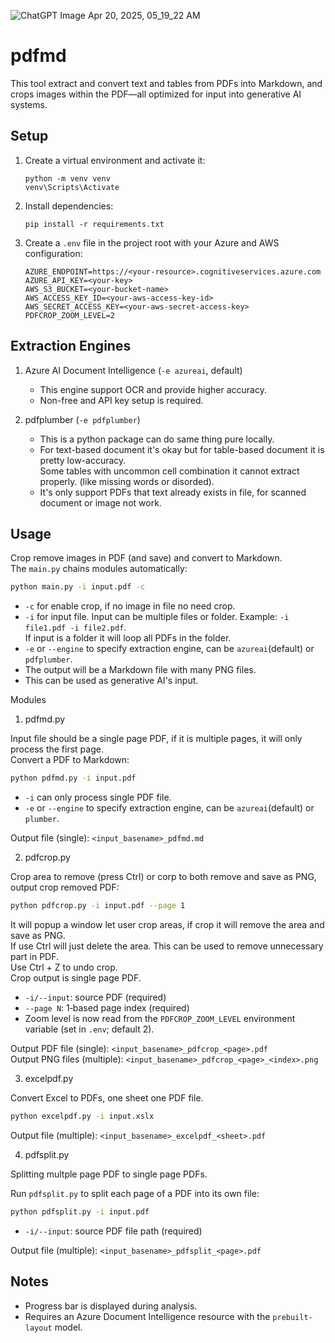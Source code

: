 ![ChatGPT Image Apr 20, 2025, 05_19_22 AM](https://github.com/user-attachments/assets/a701d46a-5c8b-4246-946f-6c67992f60c0)

pdfmd
=====

This tool extract and convert text and tables from PDFs into Markdown, and crops images within the PDF—all optimized for input into generative AI systems.


Setup
-----

1. Create a virtual environment and activate it:

   ```
   python -m venv venv
   venv\Scripts\Activate
   ```

2. Install dependencies:

   ```
   pip install -r requirements.txt
   ```

3. Create a `.env` file in the project root with your Azure and AWS configuration:

   ```dotenv
   AZURE_ENDPOINT=https://<your-resource>.cognitiveservices.azure.com
   AZURE_API_KEY=<your-key>
   AWS_S3_BUCKET=<your-bucket-name>
   AWS_ACCESS_KEY_ID=<your-aws-access-key-id>
   AWS_SECRET_ACCESS_KEY=<your-aws-secret-access-key>
   PDFCROP_ZOOM_LEVEL=2
   ```


Extraction Engines
------------------

1. Azure AI Document Intelligence (`-e azureai`, default)  
   - This engine support OCR and provide higher accuracy.  
   - Non-free and API key setup is required.  

2. pdfplumber (`-e pdfplumber`)  
   - This is a python package can do same thing pure locally.  
   - For text-based document it's okay but for table-based document it is pretty low-accuracy.  
     Some tables with uncommon cell combination it cannot extract properly. (like missing words or disorded).  
   - It's only support PDFs that text already exists in file, for scanned document or image not work.  


Usage
-----

Crop remove images in PDF (and save) and convert to Markdown.  
The `main.py` chains modules automatically:  

```bash
python main.py -i input.pdf -c
```

- `-c` for enable crop, if no image in file no need crop.  
- `-i` for input file. Input can be multiple files or folder. Example: `-i file1.pdf -i file2.pdf`.  
   If input is a folder it will loop all PDFs in the folder.  
- `-e` or `--engine` to specify extraction engine, can be `azureai`(default) or `pdfplumber`.  
- The output will be a Markdown file with many PNG files.  
- This can be used as generative AI's input.  

Modules

1. pdfmd.py  

Input file should be a single page PDF, if it is multiple pages, it will only process the first page.  
Convert a PDF to Markdown:

```bash
python pdfmd.py -i input.pdf
```

- `-i` can only process single PDF file.  
- `-e` or `--engine` to specify extraction engine, can be `azureai`(default) or `plumber`.  

Output file (single): `<input_basename>_pdfmd.md`  

2. pdfcrop.py  

Crop area to remove (press Ctrl) or corp to both remove and save as PNG, output crop removed PDF:  

```bash
python pdfcrop.py -i input.pdf --page 1
```

It will popup a window let user crop areas, if crop it will remove the area and save as PNG.  
If use Ctrl will just delete the area. This can be used to remove unnecessary part in PDF.  
Use Ctrl + Z to undo crop.  
Crop output is single page PDF.  

- `-i/--input`: source PDF (required)  
- `--page N`: 1‑based page index (required)  
- Zoom level is now read from the `PDFCROP_ZOOM_LEVEL` environment variable (set in `.env`; default 2).  

Output PDF file (single): `<input_basename>_pdfcrop_<page>.pdf`  
Output PNG files (multiple): `<input_basename>_pdfcrop_<page>_<index>.png`  

3. excelpdf.py  

Convert Excel to PDFs, one sheet one PDF file.  

```bash
python excelpdf.py -i input.xslx
```

Output file (multiple): `<input_basename>_excelpdf_<sheet>.pdf`  

4. pdfsplit.py

Splitting multple page PDF to single page PDFs.  

Run `pdfsplit.py` to split each page of a PDF into its own file:
```bash
python pdfsplit.py -i input.pdf
```

- `-i/--input`: source PDF file path (required)

Output file (multiple): `<input_basename>_pdfsplit_<page>.pdf`  


Notes
-----

- Progress bar is displayed during analysis.
- Requires an Azure Document Intelligence resource with the `prebuilt-layout` model.
